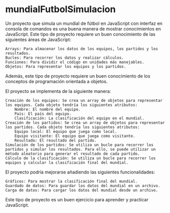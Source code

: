 # mundialFutbolSimulacion

Un proyecto que simula un mundial de fútbol en JavaScript con interfaz en consola de comandos es una buena manera de mostrar conocimientos en JavaScript. Este tipo de proyecto requiere un buen conocimiento de las siguientes áreas de JavaScript:

    Arrays: Para almacenar los datos de los equipos, los partidos y los resultados.
    Bucles: Para recorrer los datos y realizar cálculos.
    Funciones: Para dividir el código en unidades más manejables.
    Objetos: Para representar los equipos y los partidos.

Además, este tipo de proyecto requiere un buen conocimiento de los conceptos de programación orientada a objetos.

El proyecto se implementa de la siguiente manera:

    Creación de los equipos: Se crea un array de objetos para representar los equipos. Cada objeto tendría los siguientes atributos:
        Nombre: El nombre del equipo.
        País: El país del equipo.
        Clasificación: La clasificación del equipo en el mundial.
    Creación de los partidos: Se crea un array de objetos para representar los partidos. Cada objeto tendría los siguientes atributos:
        Equipo local: El equipo que juega como local.
        Equipo visitante: El equipo que juega como visitante.
        Resultado: El resultado del partido.
    Simulación de los partidos: Se utiliza un bucle para recorrer los partidos y simular los resultados. Para ello, se puede utilizar un método aleatorio para generar el resultado de cada partido.
    Cálculo de la clasificación: Se utiliza un bucle para recorrer los equipos y calcular la clasificación final del mundial.

El proyecto podría mejorarse añadiendo las siguientes funcionalidades:

    Gráficos: Para mostrar la clasificación final del mundial.
    Guardado de datos: Para guardar los datos del mundial en un archivo.
    Carga de datos: Para cargar los datos del mundial desde un archivo.

Este tipo de proyecto es un buen ejercicio para aprender y practicar JavaScript.
